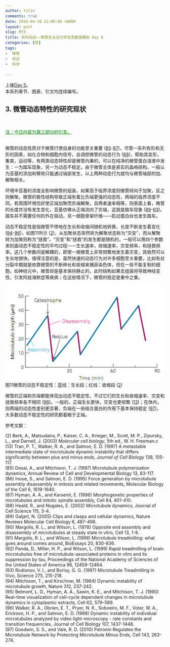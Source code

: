```yaml
---
author: YiYin
comments: true
date: 2016-04-18 12:00:00 +0800
layout: post
slug: MT3
title: 系列综述——微管生长动力学及其数值模拟 Day 6
categories: [思]
tags:
-  微管
-  综述
-  科学

---
```


上接[Day 5](http://whyhow.github.io/2016/04/16/mt2-2-2.html)。<br/>
本系列章节、图表、引文均连续编号。

## 3. 微管动态特性的研究现状

<br/><div style="color:#008000"><ins>注：今日内容为第三部分的引言。</ins></div><br/>

微管的动态性质对于微管行使自身的功能至关重要 (<a href="#r85">85</a>-<a href="#r87">87</a>)。尽管一系列有形和无形的因素，如化合物和细胞内信号，会调控微管的动态行为 (<a href="#r88">88</a>)，帮助其变形，集束，运动等，有两类动态特性却是微管内秉的，可以在纯净的微管蛋白溶液中发生：一为踏车现象，另一为动态不稳定。由于微管主体是紧实的晶格结构，一般认为亚基的添加和移除只能通过端部发生，以上两种动态行为就均与微管端部的加、解聚相关。

环境中亚基的浓度会影响微管的组装，如果高于临界浓度则微管倾向于加聚，反之则解聚。微管的极性结构导致正端有着比负端更强的动态性，两端的临界浓度不同，若周围环境恰好使正端加聚而负端解聚，且两者速率相等，则表面上看，微管的长度并没有发生变化，亚基仿佛从正端流向了负端，这就是踏车现象 (<a href="#r89">89</a>-<a href="#r93">93</a>)。踏车并不需要任何的外在驱动，另一细胞骨架纤维——肌动蛋白丝也发生踏车。

动态不稳定性是指微管不停地在生长和收缩间随机地转换，长度不断发生着变化 (<a href="#r94">94</a>-<a href="#r96">96</a>)，如图11所示 (<a href="#r2">2</a>)，从加聚状态突然转为解聚状态称为“灾变”，而从解聚转为加聚则称为“拯救”。“灾变”和“拯救”的发生都是随机的，一般可以用四个参数来刻画动态不稳定性的平均过程——生长速率，收缩速率，灾变频率，和拯救频率。这几个参数间是解耦的，即使一根微管上非常频繁地发生着灾变，其依然可以生长地很快。值得注意的是，虽然快速的动态行为对许多细胞至关重要，比如有丝分裂中期就是依靠微管的不断伸长和收缩来捕获染色体，但在一些不能复制的细胞，如神经元中，微管却是基本保持静止的，此时结构如果去组装将导致神经变性，引发阿兹海默症等疾病；在这些情况下，微管的稳定是重中之重。

<div class="figure"><img src="/public/images/microtubule/image096.png" align="middle"><div class="caption"><span class="fignum">图11</span>微管的动态不稳定性：蓝线：生长段；红线：收缩段 (<a href="#r2">2</a>)</div></div>

微管的正端和负端都能体现出动态不稳定性，不过它们的生长和收缩速率、灾变和拯救频率各不相同 (<a href="#r96">96</a>)。一般的，正端生长更快，灾变也更频繁 (<a href="#r13">13</a>)；在体内，则两端的动态性差别更显著，负端在一些结合蛋白的作用下基本保持稳定 (<a href="#r97">97</a>)。大多数动态不稳定性的研究都着眼于正端。


参考文献：

<a name="r2"></a>(2) Berk, A., Matsudaira, P., Kaiser, C. A., Krieger, M., Scott, M. P., Zipursky, L., and Darnell, J. (2003) *Molecular cell biology*, 5th ed., W. H. Freeman.c<br/>
<a name="r13"></a>(13) Tran, P. T., Walker, R. A., and Salmon, E. D. (1997) A metastable intermediate state of microtubule dynamic instability that differs significantly between plus and minus ends, *Journal of Cell Biology* 138, 105-117.<br/>
<a name="r85"></a>(85) Desai, A., and Mitchison, T. J. (1997) Microtubule polymerization dynamics, Annual Review of Cell and Developmental Biology 13, 83-117.<br/>
<a name="r86"></a>(86) Inoue, S., and Salmon, E. D. (1995) Force generation by microtubule assembly disassembly in mitosis and related movements, Molecular Biology of the Cell 6, 1619-1640.<br/>
<a name="r87"></a>(87) Hyman, A. A., and Karsenti, E. (1996) Morphogenetic properties of microtubules and mitotic spindle assembly, Cell 84, 401-410.<br/>
<a name="r88"></a>(88) Heald, R., and Nogales, E. (2002) Microtubule dynamics, Journal of Cell Science 115, 3-4.<br/>
<a name="r89"></a>(89) Galjart, N. (2005) Clips and clasps and cellular dynamics, Nature Reviews Molecular Cell Biology 6, 487-498.<br/>
<a name="r90"></a>(90) Margolis, R. L., and Wilson, L. (1978) Opposite end assembly and disassembly of microtubules at steady state in vitro, Cell 13, 1-8.<br/>
<a name="r90"></a>(91) Margolis, R. L., and Wilson, L. (1998) Microtubule treadmilling: what goes around comes around, BioEssays 20, 830-836.<br/>
<a name="r90"></a>(92) Panda, D., Miller, H. P., and Wilson, L. (1999) Rapid treadmilling of brain microtubules free of microtubule-associated proteins in vitro and its suppression by tau, Proceedings of the National Academy of Sciences of the United States of America 96, 12459-12464.<br/>
<a name="r90"></a>(93) Rodionov, V. I., and Borisy, G. G. (1997) Microtubule Treadmilling in Vivo, Science 275, 215-218.<br/>
<a name="r90"></a>(94) Mitchison, T., and Kirschner, M. (1984) Dynamic instability of microtubule growth, Nature 312, 237-242.<br/>
<a name="r90"></a>(95) Belmont, L. D., Hyman, A. A., Sawin, K. E., and Mitchison, T. J. (1990) Real-time visualization of cell-cycle dependent changes in microtubule dynamics in cytoplasmic extracts, Cell 62, 579-589.<br/>
<a name="r90"></a>(96) Walker, R. A., Obrien, E. T., Pryer, N. K., Soboeiro, M. F., Voter, W. A., Erickson, H. P., and Salmon, E. D. (1988) Dynamic instability of individual microtubules analyzed by video light-microscopy - rate constants and transition frequencies, Journal of Cell Biology 107, 1437-1448.<br/>
<a name="r90"></a>(97) Goodwin, S. S., and Vale, R. D. (2010) Patronin Regulates the Microtubule Network by Protecting Microtubule Minus Ends, Cell 143, 263-274.<br/>

